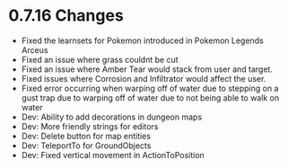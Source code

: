 # 0.7.16 Changes #

* Fixed the learnsets for Pokemon introduced in Pokemon Legends Arceus
* Fixed an issue where grass couldnt be cut
* Fixed an issue where Amber Tear would stack from user and target.
* Fixed issues where Corrosion and Infiltrator would affect the user.
* Fixed error occurring when warping off of water due to stepping on a gust trap due to warping off of water due to not being able to walk on water
* Dev: Ability to add decorations in dungeon maps
* Dev: More friendly strings for editors
* Dev: Delete button for map entities
* Dev: TeleportTo for GroundObjects
* Dev: Fixed vertical movement in ActionToPosition